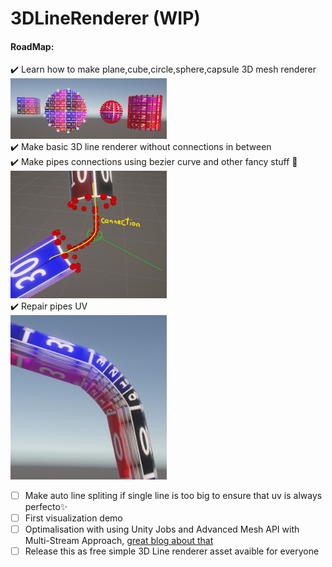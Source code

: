 # 3DLineRenderer (WIP)

#### RoadMap:
:heavy_check_mark: Learn how to make plane,cube,circle,sphere,capsule 3D mesh renderer <br>
<img src="ReadmeAssets/Primitive3DShapes.png" width=250><br>
:heavy_check_mark: Make basic 3D line renderer without connections in between <br>
:heavy_check_mark: Make pipes connections using bezier curve and other fancy stuff 🤔<br>
<img src="ReadmeAssets/pipesConnections.png" width=250><br>
:heavy_check_mark: Repair pipes UV<br>
<img src="ReadmeAssets/uvIssue.png" width=250><br>
- [ ] Make auto line spliting if single line is too big to ensure that uv is always perfecto✨<br>
- [ ] First visualization demo<br>
- [ ] Optimalisation with using Unity Jobs and Advanced Mesh API with Multi-Stream Approach, <a href="https://catlikecoding.com/unity/tutorials/procedural-meshes/creating-a-mesh/">great blog about that</a><br>
- [ ] Release this as free simple 3D Line renderer asset avaible for everyone <br>
